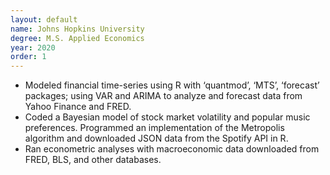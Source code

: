 ```yaml
---
layout: default
name: Johns Hopkins University
degree: M.S. Applied Economics
year: 2020
order: 1
---
```

* Modeled financial time-series using R with ‘quantmod’, ‘MTS’, ‘forecast’ packages; using VAR and ARIMA to analyze and forecast data from Yahoo Finance and FRED.
* Coded a Bayesian model of stock market volatility and popular music preferences. Programmed an implementation of the Metropolis algorithm and downloaded JSON data from the Spotify API in R.
* Ran econometric analyses with macroeconomic data downloaded from FRED, BLS, and other databases.

